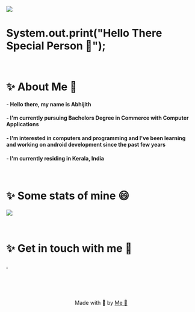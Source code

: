 <!-- If you're here, it means this seemed quite interesting to you. So I'd appretiate if you star the repo. -->

![](https://komarev.com/ghpvc/?username=itsdrnoob&color=green&label=Special+Persons&style=for-the-badge)

# System.out.print("Hello There Special Person 👋");

<br>

# ✨ About Me 👀
#### - Hello there, my name is Abhijith
#### - I'm currently pursuing Bachelors Degree in Commerce with Computer Applications
#### - I'm interested in computers and programming and I've been learning and working on android development since the past few years
#### - I'm currently residing in Kerala, India

<br>

# ✨ Some stats of mine 😄 
![](https://github-readme-stats.vercel.app/api?username=itsdrnoob&show_icons=true&theme=rose_pine&hide=contribs,prs&custom_title=Yeah+it's+mine)

<br>

# ✨ Get in touch with me 📱
<a href="https://in.linkedin.com/in/AbhijithPrasanth"> <img src=""> </a>
<a href="mailto:itsdrnoob@gmail.com"> <img src=""> </a>


<br>
<br>
<br>
<br>

<div align="center">
  Made with 🖤 by <a href="https://github.com/itsdrnoob"> Me 🤪 </a>
</div>